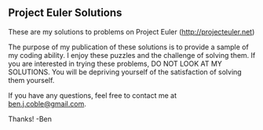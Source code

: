 Project Euler Solutions
----------

These are my solutions to problems on Project Euler (http://projecteuler.net)

The purpose of my publication of these solutions is to provide a sample
of my coding ability. I enjoy these puzzles and the challenge of solving them.
If you are interested in trying these problems, DO NOT LOOK AT MY SOLUTIONS. 
You will be depriving yourself of the satisfaction of solving them yourself. 

If you have any questions, feel free to contact me at ben.j.coble@gmail.com.

Thanks!
-Ben